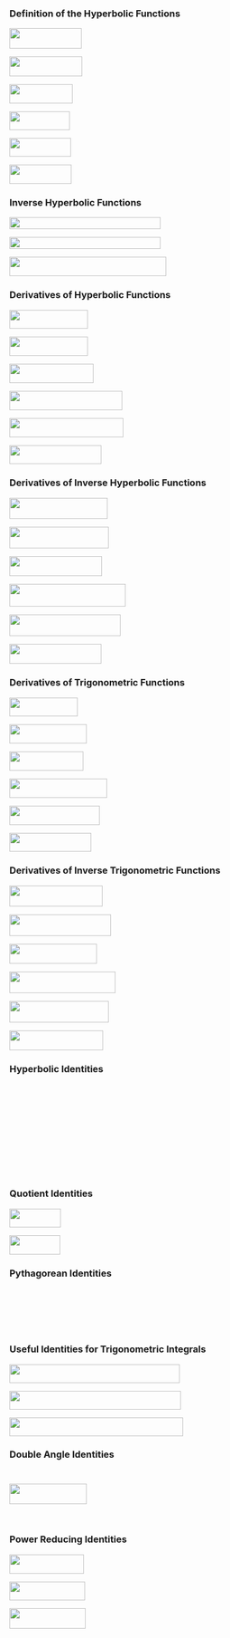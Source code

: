 ### Definition of the Hyperbolic Functions

<p align="left"><img src="/markdown-mathematics/tex/3d6ff733139c2d70a88ed87a10dc517f.svg?invert_in_darkmode&sanitize=true" align=middle width=127.56599625pt height=35.4852135pt/></p>
<p align="left"><img src="/markdown-mathematics/tex/f3e08fa4b28dde62621886bd0d9fb31e.svg?invert_in_darkmode&sanitize=true" align=middle width=129.39246045pt height=35.4852135pt/></p>
<p align="left"><img src="/markdown-mathematics/tex/df636442ace61d5b68430950de87826d.svg?invert_in_darkmode&sanitize=true" align=middle width=112.17793454999999pt height=33.81208709999999pt/></p>
<p align="left"><img src="/markdown-mathematics/tex/18656e1adbc241ee67fa15120a4e65c2.svg?invert_in_darkmode&sanitize=true" align=middle width=107.24635349999998pt height=32.990165999999995pt/></p>
<p align="left"><img src="/markdown-mathematics/tex/32426cad03a39a1a2caaaf290f6edeaf.svg?invert_in_darkmode&sanitize=true" align=middle width=109.07281769999999pt height=32.990165999999995pt/></p>
<p align="left"><img src="/markdown-mathematics/tex/43ba1a186f48c316e58ae1921767549c.svg?invert_in_darkmode&sanitize=true" align=middle width=110.35142085pt height=33.81208709999999pt/></p>


### Inverse Hyperbolic Functions

<p align="left"><img src="/markdown-mathematics/tex/0eb068689f270adf8f881b3b1df06eeb.svg?invert_in_darkmode&sanitize=true" align=middle width=268.1728797pt height=20.91216765pt/></p>
<p align="left"><img src="/markdown-mathematics/tex/2169dc3426cba488e71f469e3124d34f.svg?invert_in_darkmode&sanitize=true" align=middle width=268.17286815pt height=20.91216765pt/></p>
<p align="left"><img src="/markdown-mathematics/tex/dbf8d7b0819a06fe5a732d63d8f87003.svg?invert_in_darkmode&sanitize=true" align=middle width=278.38061459999994pt height=34.3600389pt/></p>


### Derivatives of Hyperbolic Functions

<p align="left"><img src="/markdown-mathematics/tex/253eb6f1a25e70bcbfc1a47115d7c6a0.svg?invert_in_darkmode&sanitize=true" align=middle width=139.35259964999997pt height=33.81208709999999pt/></p>
<p align="left"><img src="/markdown-mathematics/tex/da4ce4d2d9fa9117b706563afc3fb266.svg?invert_in_darkmode&sanitize=true" align=middle width=139.35259964999997pt height=33.81208709999999pt/></p>
<p align="left"><img src="/markdown-mathematics/tex/52d13cfe1eca83557d9dc802ffa5ba77.svg?invert_in_darkmode&sanitize=true" align=middle width=148.91883105pt height=33.81208709999999pt/></p>
<p align="left"><img src="/markdown-mathematics/tex/5fe2c23a2ab7fd82cacd5e046812ef74.svg?invert_in_darkmode&sanitize=true" align=middle width=199.88894969999998pt height=33.81208709999999pt/></p>
<p align="left"><img src="/markdown-mathematics/tex/e372af960096bbaab7f6b988e7436b26.svg?invert_in_darkmode&sanitize=true" align=middle width=201.71546504999998pt height=33.81208709999999pt/></p>
<p align="left"><img src="/markdown-mathematics/tex/b268fab8cbe5ae0e86b5c63102e0bff9.svg?invert_in_darkmode&sanitize=true" align=middle width=162.61740824999998pt height=33.81208709999999pt/></p>


### Derivatives of Inverse Hyperbolic Functions

<p align="left"><img src="/markdown-mathematics/tex/7c20e4b536cc0ed49f9fdafc916c27ac.svg?invert_in_darkmode&sanitize=true" align=middle width=174.47589225pt height=37.8236826pt/></p>
<p align="left"><img src="/markdown-mathematics/tex/e8335419ba78afa7f873fb009856ed46.svg?invert_in_darkmode&sanitize=true" align=middle width=176.3023581pt height=37.8236826pt/></p>
<p align="left"><img src="/markdown-mathematics/tex/efbab8c1ae35380162bb408163503678.svg?invert_in_darkmode&sanitize=true" align=middle width=164.33889779999998pt height=35.18196pt/></p>
<p align="left"><img src="/markdown-mathematics/tex/52b03205ea9015d670092e92900aa070.svg?invert_in_darkmode&sanitize=true" align=middle width=206.24532225pt height=39.85105575pt/></p>
<p align="left"><img src="/markdown-mathematics/tex/d4df1059da52d8f656946e26083ad7ec.svg?invert_in_darkmode&sanitize=true" align=middle width=197.1128742pt height=37.8236826pt/></p>
<p align="left"><img src="/markdown-mathematics/tex/680ad5a1ab3cd29007ebb5ea07d169a6.svg?invert_in_darkmode&sanitize=true" align=middle width=162.5123841pt height=35.18196pt/></p>


### Derivatives of Trigonometric Functions

<p align="left"><img src="/markdown-mathematics/tex/f9e23e2657be3e64ffc4056bc1c5a8d1.svg?invert_in_darkmode&sanitize=true" align=middle width=121.08770355pt height=33.81208709999999pt/></p>
<p align="left"><img src="/markdown-mathematics/tex/698df48bfea49e901a7d8cc23e408f45.svg?invert_in_darkmode&sanitize=true" align=middle width=136.6127961pt height=33.81208709999999pt/></p>
<p align="left"><img src="/markdown-mathematics/tex/0a2a27c55283dd7385711b98ea392241.svg?invert_in_darkmode&sanitize=true" align=middle width=131.1105708pt height=33.81208709999999pt/></p>
<p align="left"><img src="/markdown-mathematics/tex/cb156d4b04c38946ec9a82f4a881b9e1.svg?invert_in_darkmode&sanitize=true" align=middle width=173.40487724999997pt height=33.81208709999999pt/></p>
<p align="left"><img src="/markdown-mathematics/tex/7ae21d73804741856347ab6ee959383d.svg?invert_in_darkmode&sanitize=true" align=middle width=159.70629839999998pt height=33.81208709999999pt/></p>
<p align="left"><img src="/markdown-mathematics/tex/f72f6fa8090b5090f470a6e650a516c8.svg?invert_in_darkmode&sanitize=true" align=middle width=144.809148pt height=33.81208709999999pt/></p>


### Derivatives of Inverse Trigonometric Functions
<p align="left"><img src="/markdown-mathematics/tex/2bfaab81fd7116c1b118cfd2dace1a27.svg?invert_in_darkmode&sanitize=true" align=middle width=165.34344585pt height=37.8236826pt/></p>
<p align="left"><img src="/markdown-mathematics/tex/1cb89e7edc73178cdfffdf9ca898cbda.svg?invert_in_darkmode&sanitize=true" align=middle width=179.9553426pt height=37.8236826pt/></p>
<p align="left"><img src="/markdown-mathematics/tex/0bb806dd17ed57d0ed87743c19f4626c.svg?invert_in_darkmode&sanitize=true" align=middle width=155.20644975pt height=35.18196pt/></p>
<p align="left"><img src="/markdown-mathematics/tex/35630bbb319624ef5e209d7ca19ad115.svg?invert_in_darkmode&sanitize=true" align=middle width=188.437095pt height=37.8236826pt/></p>
<p align="left"><img src="/markdown-mathematics/tex/bc1beed5b56a60666bb23ed8bd4ac86d.svg?invert_in_darkmode&sanitize=true" align=middle width=175.65166244999998pt height=37.8236826pt/></p>
<p align="left"><img src="/markdown-mathematics/tex/c88c5f39045f40c00193065add095e2e.svg?invert_in_darkmode&sanitize=true" align=middle width=166.1653686pt height=35.18196pt/></p>


### Hyperbolic Identities
<p align="left"><img src="/markdown-mathematics/tex/934d4eedcb870f29bfd2998b2366ce21.svg?invert_in_darkmode&sanitize=true" align=middle width=133.1276925pt height=12.785402849999999pt/></p>
<p align="left"><img src="/markdown-mathematics/tex/b927d51dc72539eb4c66bfc2d34df95c.svg?invert_in_darkmode&sanitize=true" align=middle width=121.25553000000001pt height=12.785402849999999pt/></p>
<p align="left"><img src="/markdown-mathematics/tex/a2baca3ff8391bc3c1eb3c66218b723b.svg?invert_in_darkmode&sanitize=true" align=middle width=149.70298035pt height=16.137033pt/></p>
<p align="left"><img src="/markdown-mathematics/tex/e7c1a7b5008d86e0b92382eb988d80e6.svg?invert_in_darkmode&sanitize=true" align=middle width=110.83315979999999pt height=16.137033pt/></p>
<p align="left"><img src="/markdown-mathematics/tex/a13db0d0c868a20b6c8719969a1d44b0.svg?invert_in_darkmode&sanitize=true" align=middle width=298.42422719999996pt height=16.438356pt/></p>
<p align="left"><img src="/markdown-mathematics/tex/6825b803de0c1b3bfdea755b4c3964fe.svg?invert_in_darkmode&sanitize=true" align=middle width=300.99645509999993pt height=16.438356pt/></p>


### Quotient Identities
<p align="left"><img src="/markdown-mathematics/tex/dbfea1247668400361b7628038a1f4e7.svg?invert_in_darkmode&sanitize=true" align=middle width=91.47011775pt height=33.81208709999999pt/></p>
<p align="left"><img src="/markdown-mathematics/tex/6165e89772dccde1904799da3dbcffe0.svg?invert_in_darkmode&sanitize=true" align=middle width=89.64360239999999pt height=33.81208709999999pt/></p>


### Pythagorean Identities
<p align="left"><img src="/markdown-mathematics/tex/106e409de8856480415d45f8737e2b27.svg?invert_in_darkmode&sanitize=true" align=middle width=128.99516355pt height=15.70001235pt/></p>
<p align="left"><img src="/markdown-mathematics/tex/abde8f523159941b73b74a697edfb157.svg?invert_in_darkmode&sanitize=true" align=middle width=131.6435703pt height=15.572667pt/></p>
<p align="left"><img src="/markdown-mathematics/tex/ac3b50825ad13c570a76fd4dc712554e.svg?invert_in_darkmode&sanitize=true" align=middle width=129.81705495pt height=15.572667pt/></p>


### Useful Identities for Trigonometric Integrals
<p align="left"><img src="/markdown-mathematics/tex/6a43877ae2a59c9ee55cb6ce871b32ec.svg?invert_in_darkmode&sanitize=true" align=middle width=302.18095215pt height=32.990165999999995pt/></p>
<p align="left"><img src="/markdown-mathematics/tex/12afeb087a4263c0b963426dcbb508cb.svg?invert_in_darkmode&sanitize=true" align=middle width=304.00741634999997pt height=32.990165999999995pt/></p>
<p align="left"><img src="/markdown-mathematics/tex/4931ce83112bf8277d65f418ad20694a.svg?invert_in_darkmode&sanitize=true" align=middle width=307.6603464pt height=32.990165999999995pt/></p>


### Double Angle Identities
<p align="left"><img src="/markdown-mathematics/tex/284fd391e4d88ea4fcd5bd904557838b.svg?invert_in_darkmode&sanitize=true" align=middle width=134.24831145pt height=11.4155283pt/></p>
<p align="left"><img src="/markdown-mathematics/tex/3826def26ed7baea976495c32e9f1785.svg?invert_in_darkmode&sanitize=true" align=middle width=137.1093933pt height=35.5602357pt/></p>
<p align="left"><img src="/markdown-mathematics/tex/d03b2e9bde60f9947a4e78eeb844b3d7.svg?invert_in_darkmode&sanitize=true" align=middle width=363.0584265pt height=15.70001235pt/></p>


### Power Reducing Identities
<p align="left"><img src="/markdown-mathematics/tex/98d2ab801bec922ab152399be85841fe.svg?invert_in_darkmode&sanitize=true" align=middle width=131.8125105pt height=33.81208709999999pt/></p>
<p align="left"><img src="/markdown-mathematics/tex/a8c14c55b349229617e76aa9a781f59d.svg?invert_in_darkmode&sanitize=true" align=middle width=133.6389747pt height=33.81208709999999pt/></p>
<p align="left"><img src="/markdown-mathematics/tex/b4b99322f90cfdec8365a2f5e8c5da87.svg?invert_in_darkmode&sanitize=true" align=middle width=135.3741873pt height=35.18196pt/></p>
